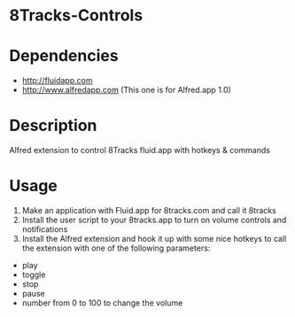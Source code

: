 8Tracks-Controls
================

# Dependencies
* http://fluidapp.com
* http://www.alfredapp.com (This one is for Alfred.app 1.0)

# Description
Alfred extension to control 8Tracks fluid.app with hotkeys &amp; commands

# Usage
1) Make an application with Fluid.app for 8tracks.com and call it 8tracks  
2) Install the user script to your 8tracks.app to turn on volume controls and notifications  
3) Install the Alfred extension and hook it up with some nice hotkeys to call the extension with one of the following parameters:  
* play
* toggle
* stop
* pause
* number from 0 to 100 to change the volume